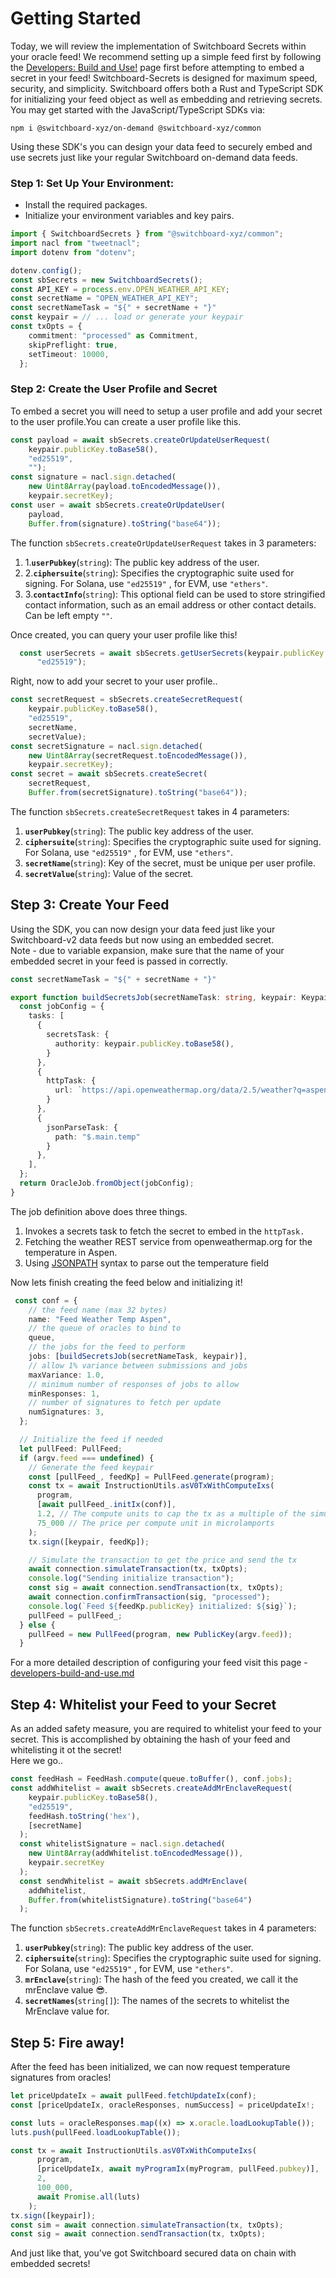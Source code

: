 # Getting Started

Today, we will review the implementation of Switchboard Secrets within your oracle feed! We recommend setting up a simple feed first by following the [Developers: Build and Use!](https://app.gitbook.com/s/ZUlLPjef2DsoVKi8Itkj/developers-build-and-use) page first before attempting to embed a secret in your feed! Switchboard-Secrets is designed for maximum speed, security, and simplicity. Switchboard offers both a Rust and TypeScript SDK for initializing your feed object as well as embedding and retrieving secrets. You may get started with the JavaScript/TypeScript SDKs via:

`npm i @switchboard-xyz/on-demand @switchboard-xyz/common`

Using these SDK's you can design your data feed to securely embed and use secrets just like your regular Switchboard on-demand data feeds.

### Step 1: **Set Up Your Environment:** <a href="#step-1-set-up-your-environment" id="step-1-set-up-your-environment"></a>

* Install the required packages.
* Initialize your environment variables and key pairs.

```typescript
import { SwitchboardSecrets } from "@switchboard-xyz/common";
import nacl from "tweetnacl";
import dotenv from "dotenv";

dotenv.config();
const sbSecrets = new SwitchboardSecrets();
const API_KEY = process.env.OPEN_WEATHER_API_KEY;
const secretName = "OPEN_WEATHER_API_KEY";
const secretNameTask = "${" + secretName + "}"
const keypair = // ... load or generate your keypair
const txOpts = {
    commitment: "processed" as Commitment,
    skipPreflight: true,
    setTimeout: 10000,
  };
```

### Step 2: **Create the User Profile and Secret** <a href="#step-2-create-the-user-profile-and-secret" id="step-2-create-the-user-profile-and-secret"></a>

To embed a secret you will need to setup a user profile and add your secret to the user profile.You can create a user profile like this.

```typescript
const payload = await sbSecrets.createOrUpdateUserRequest(
    keypair.publicKey.toBase58(),
    "ed25519",
    "");
const signature = nacl.sign.detached(
    new Uint8Array(payload.toEncodedMessage()),
    keypair.secretKey);
const user = await sbSecrets.createOrUpdateUser(
    payload,
    Buffer.from(signature).toString("base64"));
```

The function `sbSecrets.createOrUpdateUserRequest` takes in 3 parameters:

1. 1.**`userPubkey`**(`string`): The public key address of the user.
2. 2.**`ciphersuite`**(`string`): Specifies the cryptographic suite used for signing. For Solana, use `"ed25519"` , for EVM, use `"ethers"`.
3. 3.**`contactInfo`**(`string`): This optional field can be used to store stringified contact information, such as an email address or other contact details. Can be left empty `""`.

Once created, you can query your user profile like this!

```typescript
  const userSecrets = await sbSecrets.getUserSecrets(keypair.publicKey.toBase58(),
      "ed25519");
```

Right, now to add your secret to your user profile..

```typescript
const secretRequest = sbSecrets.createSecretRequest(
    keypair.publicKey.toBase58(),
    "ed25519",
    secretName,
    secretValue);
const secretSignature = nacl.sign.detached(
    new Uint8Array(secretRequest.toEncodedMessage()),
    keypair.secretKey); 
const secret = await sbSecrets.createSecret(
    secretRequest,
    Buffer.from(secretSignature).toString("base64"));
```

The function `sbSecrets.createSecretRequest` takes in 4 parameters:

1. **`userPubkey`**(`string`): The public key address of the user.
2. **`ciphersuite`**(`string`): Specifies the cryptographic suite used for signing. For Solana, use `"ed25519"` , for EVM, use `"ethers"`.
3. **`secretName`**(`string`): Key of the secret, must be unique per user profile.
4. **`secretValue`**(`string`): Value of the secret.

## Step 3: Create Your Feed

Using the SDK, you can now design your data feed just like your Switchboard-v2 data feeds but now using an embedded secret. \
Note - due to variable expansion, make sure that the name of your embedded secret in your feed is passed in correctly.

```typescript
const secretNameTask = "${" + secretName + "}"
```

```typescript
export function buildSecretsJob(secretNameTask: string, keypair: Keypair): OracleJob {
  const jobConfig = {
    tasks: [
      {
        secretsTask: {
          authority: keypair.publicKey.toBase58(),
        }
      },
      {
        httpTask: {
          url: `https://api.openweathermap.org/data/2.5/weather?q=aspen,us&appid=${secretNameTask}&units=metric`,
        }
      },
      {
        jsonParseTask: {
          path: "$.main.temp"
        }
      },
    ],
  };
  return OracleJob.fromObject(jobConfig);
}
```

The job definition above does three things.

1. Invokes a secrets task to fetch the secret to embed in the `httpTask.`
2. Fetching the weather REST service from openweathermap.org for the temperature in Aspen.
3. Using [JSONPATH](https://github.com/json-path/JsonPath) syntax to parse out the temperature field

Now lets finish creating the feed below and initializing it!

```typescript
 const conf = {
    // the feed name (max 32 bytes)
    name: "Feed Weather Temp Aspen",
    // the queue of oracles to bind to
    queue,
    // the jobs for the feed to perform
    jobs: [buildSecretsJob(secretNameTask, keypair)],
    // allow 1% variance between submissions and jobs
    maxVariance: 1.0,
    // minimum number of responses of jobs to allow
    minResponses: 1,
    // number of signatures to fetch per update
    numSignatures: 3,
  };

  // Initialize the feed if needed
  let pullFeed: PullFeed;
  if (argv.feed === undefined) {
    // Generate the feed keypair
    const [pullFeed_, feedKp] = PullFeed.generate(program);
    const tx = await InstructionUtils.asV0TxWithComputeIxs(
      program,
      [await pullFeed_.initIx(conf)],
      1.2, // The compute units to cap the tx as a multiple of the simulated units consumed (e.g. 1.2x)
      75_000 // The price per compute unit in microlamports
    );
    tx.sign([keypair, feedKp]);

    // Simulate the transaction to get the price and send the tx
    await connection.simulateTransaction(tx, txOpts);
    console.log("Sending initialize transaction");
    const sig = await connection.sendTransaction(tx, txOpts);
    await connection.confirmTransaction(sig, "processed");
    console.log(`Feed ${feedKp.publicKey} initialized: ${sig}`);
    pullFeed = pullFeed_;
  } else {
    pullFeed = new PullFeed(program, new PublicKey(argv.feed));
  }
```

For a more detailed description of configuring your feed visit this page - [developers-build-and-use.md](../readme/developers-build-and-use.md "mention")

## Step 4: Whitelist your Feed to your Secret

As an added safety measure, you are required to whitelist your feed to your secret. This is accomplished by obtaining the hash of your feed and whitelisting it ot the secret!\
Here we go..

```typescript
const feedHash = FeedHash.compute(queue.toBuffer(), conf.jobs);
const addWhitelist = await sbSecrets.createAddMrEnclaveRequest(
    keypair.publicKey.toBase58(),
    "ed25519",
    feedHash.toString('hex'),
    [secretName]
  );
  const whitelistSignature = nacl.sign.detached(
    new Uint8Array(addWhitelist.toEncodedMessage()),
    keypair.secretKey
  );
  const sendWhitelist = await sbSecrets.addMrEnclave(
    addWhitelist,
    Buffer.from(whitelistSignature).toString("base64")
  );
```

The function `sbSecrets.createAddMrEnclaveRequest` takes in 4 parameters:

1. **`userPubkey`**(`string`): The public key address of the user.
2. **`ciphersuite`**(`string`): Specifies the cryptographic suite used for signing. For Solana, use `"ed25519"` , for EVM, use `"ethers"`.
3. **`mrEnclave`**(`string`): The hash of the feed you created, we call it the mrEnclave value :sunglasses:.
4. **`secretNames`**(`string[]`): The names of the secrets to whitelist the MrEnclave value for.

## Step 5: Fire away!

After the feed has been initialized, we can now request temperature signatures from oracles!

```typescript
let priceUpdateIx = await pullFeed.fetchUpdateIx(conf);
const [priceUpdateIx, oracleResponses, numSuccess] = priceUpdateIx!;

const luts = oracleResponses.map((x) => x.oracle.loadLookupTable());
luts.push(pullFeed.loadLookupTable());

const tx = await InstructionUtils.asV0TxWithComputeIxs(
      program,
      [priceUpdateIx, await myProgramIx(myProgram, pullFeed.pubkey)],
      2,
      100_000,
      await Promise.all(luts)
    );
tx.sign([keypair]);
const sim = await connection.simulateTransaction(tx, txOpts);
const sig = await connection.sendTransaction(tx, txOpts);
```

And just like that, you've got Switchboard secured data on chain with embedded secrets!
